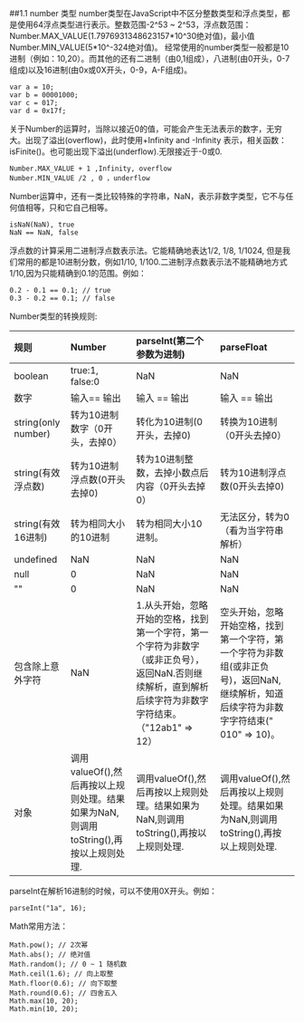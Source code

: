 ##1.1 number 类型
number类型在JavaScript中不区分整数类型和浮点类型，都是使用64浮点类型进行表示。整数范围-2^53 ~ 2^53，浮点数范围：Number.MAX\_VALUE\(1.7976931348623157\*10^30绝对值\)，最小值Number.MIN\_VALUE\(5\*10^-324绝对值\)。
经常使用的number类型一般都是10进制（例如：10,20）。而其他的还有二进制（由0,1组成），八进制\(由0开头，0-7组成\)以及16进制\(由0x或0X开头，0-9，A-F组成\)。

```
var a = 10;
var b = 00001000;
var c = 017;
var d = 0x17f;
```

关于Number的运算时，当除以接近0的值，可能会产生无法表示的数字，无穷大。出现了溢出\(overflow\)，此时使用+Infinity and -Infinity 表示，相关函数：isFinite\(\)。也可能出现下溢出\(underflow\).无限接近于-0或0.

```
Number.MAX_VALUE + 1 ,Infinity, overflow
Number.MIN_VALUE /2 , 0 ，underflow
```

Number运算中，还有一类比较特殊的字符串，NaN，表示非数字类型，它不与任何值相等，只和它自己相等。

```
isNaN(NaN), true
NaN == NaN, false
```

浮点数的计算采用二进制浮点数表示法。它能精确地表达1/2, 1/8, 1/1024, 但是我们常用的都是10进制分数，例如1/10, 1/100.二进制浮点数表示法不能精确地方式1/10,因为只能精确到0.1的范围。例如：

```
0.2 - 0.1 == 0.1; // true
0.3 - 0.2 == 0.1; // false
```

Number类型的转换规则:

| 规则 | Number | parseInt\(第二个参数为进制\) | parseFloat |
| :--- | :--- | :--- | :--- |
| boolean | true:1, false:0 | NaN | NaN |
| 数字 | 输入== 输出 | 输入 == 输出 | 输入 == 输出 |
| string\(only number\) | 转为10进制数字（0开头，去掉0） | 转化为10进制\(0开头，去掉0\) | 转换为10进制（0开头去掉0） |
| string\(有效浮点数\) | 转为10进制浮点数\(0开头去掉0\) | 转为10进制整数，去掉小数点后内容（0开头去掉0） | 转为10进制浮点数\(0开头去掉0\) |
| string\(有效16进制\) | 转为相同大小的10进制 | 转为相同大小10进制。 | 无法区分，转为0（看为当字符串解析） |
| undefined | NaN | NaN | NaN |
| null | 0 | NaN | NaN |
| "" | 0 | NaN | NaN |
| 包含除上意外字符 | NaN | 1.从头开始，忽略开始的空格，找到第一个字符，第一个字符为非数字（或非正负号），返回NaN.否则继续解析，直到解析后续字符为非数字字符结束。（"12ab1" =&gt; 12） | 空头开始，忽略开始空格，找到第一个字符，第一个字符为非数组\(或非正负号\)，返回NaN,继续解析，知道后续字符为非数字字符结束\("    010" =&gt; 10\)。 |
| 对象 | 调用valueOf\(\),然后再按以上规则处理。结果如果为NaN,则调用toString\(\),再按以上规则处理. | 调用valueOf\(\),然后再按以上规则处理。结果如果为NaN,则调用toString\(\),再按以上规则处理. | 调用valueOf\(\),然后再按以上规则处理。结果如果为NaN,则调用toString\(\),再按以上规则处理.  |

parseInt在解析16进制的时候，可以不使用0X开头。例如：  

```
parseInt("1a", 16);
```

Math常用方法：

```
Math.pow(); // 2次幂
Math.abs(); // 绝对值
Math.random(); // 0 ~ 1 随机数
Math.ceil(1.6); // 向上取整
Math.floor(0.6); // 向下取整
Math.round(0.6); // 四舍五入
Math.max(10, 20);
Math.min(10, 20); 
```




